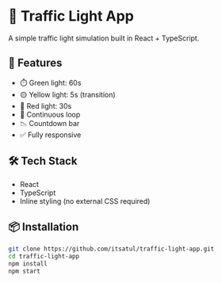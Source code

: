 # 🚦 Traffic Light App

A simple traffic light simulation built in React + TypeScript.

## 🔧 Features

- ⏱️ Green light: 60s
- 🟡 Yellow light: 5s (transition)
- 🔴 Red light: 30s
- 🔁 Continuous loop
- 📉 Countdown bar
- ✅ Fully responsive

## 🛠️ Tech Stack

- React
- TypeScript
- Inline styling (no external CSS required)

## 📦 Installation

```bash
git clone https://github.com/itsatul/traffic-light-app.git
cd traffic-light-app
npm install
npm start
```
